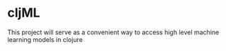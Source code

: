 # cljML
This project will serve as a convenient way to access high level machine learning models in clojure
